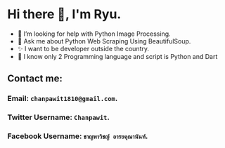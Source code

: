 # Hi there 👋, I'm Ryu.

<!--
**Chanpawit/Chanpawit** is a ✨ _special_ ✨ repository because its `README.md` (this file) appears on your GitHub profile.
-->

- 🤔 I’m looking for help with Python Image Processing.
- 💬 Ask me about Python Web Scraping Using BeautifulSoup.
- ✨ I want to be developer outside the country.
- 🎉 I know only 2 Programming language and script is Python and Dart

## Contact me:
### Email: `chanpawit1810@gmail.com`.
### Twitter Username: `Chanpawit`.
### Facebook Username: `ชาญพาวิชญ์ อารยคุณานันท์`.
